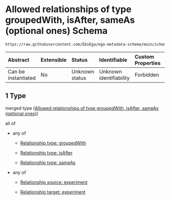 # Allowed relationships of type groupedWith, isAfter, sameAs (optional ones) Schema

```txt
https://raw.githubusercontent.com/EbiEga/ega-metadata-schema/main/schemas/EGA.experiment.json#/properties/experimentRelationships/items/allOf/1/anyOf/1
```



| Abstract            | Extensible | Status         | Identifiable            | Custom Properties | Additional Properties | Access Restrictions | Defined In                                                                           |
| :------------------ | :--------- | :------------- | :---------------------- | :---------------- | :-------------------- | :------------------ | :----------------------------------------------------------------------------------- |
| Can be instantiated | No         | Unknown status | Unknown identifiability | Forbidden         | Allowed               | none                | [EGA.experiment.json\*](../../../schemas/EGA.experiment.json "open original schema") |

## 1 Type

merged type ([Allowed relationships of type groupedWith, isAfter, sameAs (optional ones)](ega-1-properties-experiment-relationships-items-allof-relationship-constraints-for-an-experiment-anyof-allowed-relationships-of-type-groupedwith-isafter-sameas-optional-ones.md))

all of

*   any of

    *   [Relationship type: groupedWith](ega-4-defs-relationship-type-groupedwith.md "check type definition")

    *   [Relationship type: isAfter](ega-4-defs-relationship-type-isafter.md "check type definition")

    *   [Relationship type: sameAs](ega-4-defs-relationship-type-sameas.md "check type definition")

*   any of

    *   [Relationship source: experiment](ega-4-defs-relationship-source-experiment.md "check type definition")

    *   [Relationship target: experiment](ega-4-defs-relationship-target-experiment.md "check type definition")
